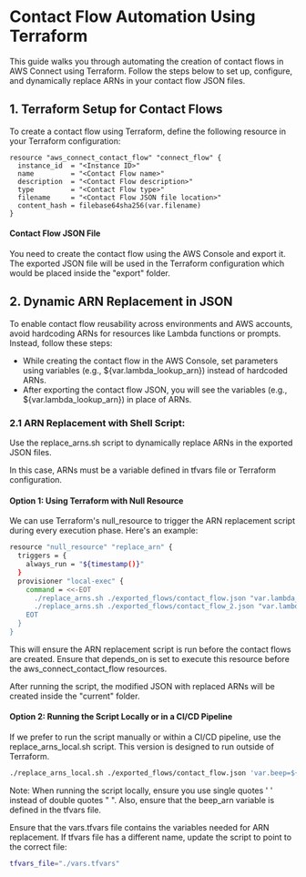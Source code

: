 # Contact Flow Automation Using Terraform

This guide walks you through automating the creation of contact flows in AWS Connect using Terraform. Follow the steps below to set up, configure, and dynamically replace ARNs in your contact flow JSON files.

## 1. Terraform Setup for Contact Flows

To create a contact flow using Terraform, define the following resource in your Terraform configuration:

```hcl
resource "aws_connect_contact_flow" "connect_flow" {
  instance_id  = "<Instance ID>"
  name         = "<Contact Flow name>"
  description  = "<Contact Flow description>"
  type         = "<Contact Flow type>"
  filename     = "<Contact Flow JSON file location>"
  content_hash = filebase64sha256(var.filename)
}
```

#### Contact Flow JSON File

You need to create the contact flow using the AWS Console and export it. The exported JSON file will be used in the Terraform configuration which would be placed inside the "export" folder.

## 2. Dynamic ARN Replacement in JSON

To enable contact flow reusability across environments and AWS accounts, avoid hardcoding ARNs for resources like Lambda functions or prompts. Instead, follow these steps:

- While creating the contact flow in the AWS Console, set parameters using variables (e.g., ${var.lambda_lookup_arn}) instead of hardcoded ARNs.
- After exporting the contact flow JSON, you will see the variables (e.g., ${var.lambda_lookup_arn}) in place of ARNs.

### 2.1 ARN Replacement with Shell Script:

Use the replace_arns.sh script to dynamically replace ARNs in the exported JSON files.

In this case, ARNs must be a variable defined in tfvars file or Terraform configuration.

#### Option 1: Using Terraform with Null Resource

We can use Terraform's null_resource to trigger the ARN replacement script during every execution phase. Here's an example:

```bash
resource "null_resource" "replace_arn" {
  triggers = {
    always_run = "${timestamp()}"
  }
  provisioner "local-exec" {
    command = <<-EOT
      ./replace_arns.sh ./exported_flows/contact_flow.json "var.lambda_lookup_arn=${var.lookup_lambda_arn}"
      ./replace_arns.sh ./exported_flows/contact_flow_2.json "var.lambda_lookup_arn=${var.lookup_lambda_arn}" "var.testing=${var.testing_arn}"
    EOT
  }
}
```

This will ensure the ARN replacement script is run before the contact flows are created. Ensure that depends_on is set to execute this resource before the aws_connect_contact_flow resources.

After running the script, the modified JSON with replaced ARNs will be created inside the "current" folder.

#### Option 2: Running the Script Locally or in a CI/CD Pipeline

If we prefer to run the script manually or within a CI/CD pipeline, use the replace_arns_local.sh script. This version is designed to run outside of Terraform.

```bash
./replace_arns_local.sh ./exported_flows/contact_flow.json 'var.beep=${var.beep_arn}'
```

Note: When running the script locally, ensure you use single quotes ' ' instead of double quotes " ". Also, ensure that the beep_arn variable is defined in the tfvars file.

Ensure that the vars.tfvars file contains the variables needed for ARN replacement. If tfvars file has a different name, update the script to point to the correct file:

```bash
tfvars_file="./vars.tfvars"
```
